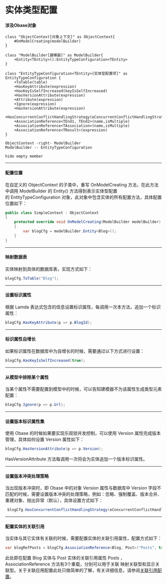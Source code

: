 # 实体类型配置

#### 涉及Obase对象
```plantuml
class "ObjectContext[对象上下文]" as ObjectContext{
	#OnModelCreating(modelBuilder)
}

class "ModelBuilder[建模器]" as ModelBuilder{
	+Entity<TEntity>():EntityTypeConfiguration<TEntity>
}

class "EntityTypeConfiguration<TEntity>[实体型配置项]" as EntityTypeConfiguration {
	+ToTable(table)
	+HasKeyAttribute(expression)
	+HasKeyIsSelfIncreased(keyIsSelfIncreased)
	+HasVersionAttribute(expression)
	+Attribute(expression)
	+Ignore(expression)
	+HasVersionAttribute(expression)
	+HasConcurrentConflictHandlingStrategy(eConcurrentConflictHandlingStrategy)
	+AssociationReference<TEnd1, TEnd2>(name,isMultiple)
	+AssociationReference<TAssociation>(name,isMultiple) 
	+AssociationReference<TResult>(expression)
}

ObjectContext -right- ModelBuilder
ModelBuilder -- EntityTypeConfiguration

hide empty member
```

---
#### 配置位置
在自定义的 ObjectContext 的子类中，重写 OnModelCreating 方法，在此方法中调用 ModelBuilder 的 Entity() 方法得到表示实体型配置的 EntityTypeConfiguration 对象，此对象中包含实体的所有配置方法，具体配置位置如下：
```csharp
public class SimpleContext : ObjectContext
{
    protected override void OnModelCreating(ModelBuilder modelBuilder)
    {
        var blogCfg = modelBuilder.Entity<Blog>();
    }
}
```

---
#### 映射数据表
实体映射到具体的数据库表，实现方式如下：
```csharp
blogCfg.ToTable("Blog");
```

---
#### 设置标识属性
根据 Lamda 表达式包含的信息设置标识属性，每调用一次本方法，追加一个标识属性：
```csharp
blogCfg.HasKeyAttribute(p => p.BlogId);
```

---
#### 标识属性自增长
如果标识属性在数据库中为自增长的时候，需要通过以下方式进行设置：
```csharp
blogCfg.HasKeyIsSelfIncreased(true);
```

---
#### 从模型中排除某个属性
当某个属性不需要配置到模型中的时候，可以告知建模器不为该属性生成类型元素配置：
```csharp
blogCfg.Ignore(p => p.Url);
```

---
#### 设置版本标识属性集
使用 Obase 的时候如果要实现乐观锁并发控制，可以使用 Version 属性完成版本管理，具体如何设置 Version 属性如下：
```csharp
blogCfg.HasVersionAttribute(p => p.Version);
```
HasVersionAttribute 方法每调用一次将会为实体追加一个版本标识属性。

---
#### 设置版本冲突处理策略
当出现版本冲突时，即 Obase 中的对象 Version 属性与数据库中 Version 字段不匹配的时候，需要设置版本冲突的处理策略，例如：忽略、强制覆盖、版本合并、重建对象、抛出异常（默认），具体设置方式如下：
```csharp
 blogCfg.HasConcurrentConflictHandlingStrategy(eConcurrentConflictHandlingStrategy.Combine);
```

---
#### 配置实体的关联引用
当实体与其它实体有关联的时候，需要配置实体的关联引用属性，配置方式如下：
```csharp
var blogRefPosts = blogCfg.AssociationReference<Blog, Post>("Posts", true);
```
此处即在配置 Blog 实体与 Post 实体的关联引用属性 Posts ，AssociationReference 方法有3个重载，分别可以用于关联 映射关联型和显示关联型。关于关联应用配置此处只做简单的了解，有关详细信息，请参阅[关联引用配置](association-reference-configuration.md)。
